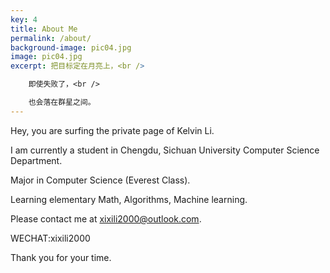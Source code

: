 ```yaml
---
key: 4
title: About Me
permalink: /about/
background-image: pic04.jpg
image: pic04.jpg
excerpt: 把目标定在月亮上，<br />

    即使失败了，<br />

    也会落在群星之间。
---
```


Hey, you are surfing the private page of Kelvin Li.

I am currently a student in Chengdu, Sichuan University Computer Science Department.

Major in Computer Science (Everest Class).

Learning elementary Math, Algorithms, Machine learning.

Please contact me at xixili2000@outlook.com.

WECHAT:xixili2000

Thank you for your time.
